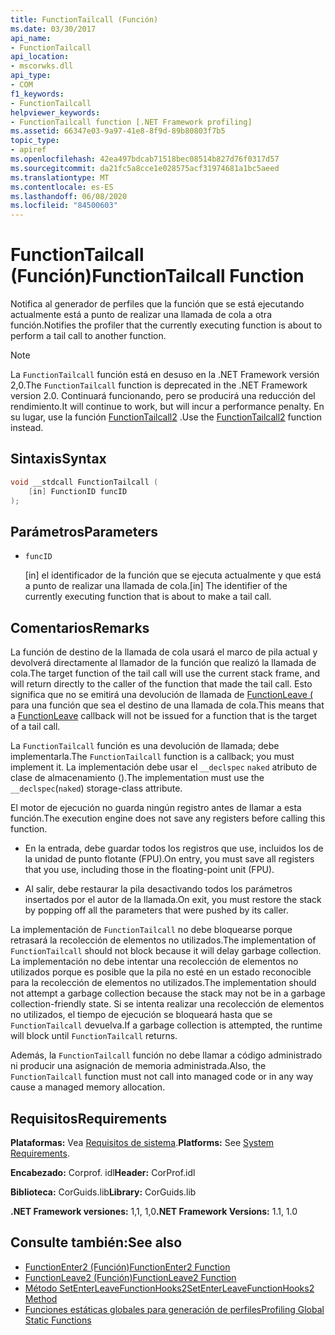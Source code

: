 ```yaml
---
title: FunctionTailcall (Función)
ms.date: 03/30/2017
api_name:
- FunctionTailcall
api_location:
- mscorwks.dll
api_type:
- COM
f1_keywords:
- FunctionTailcall
helpviewer_keywords:
- FunctionTailcall function [.NET Framework profiling]
ms.assetid: 66347e03-9a97-41e8-8f9d-89b80803f7b5
topic_type:
- apiref
ms.openlocfilehash: 42ea497bdcab71518bec08514b827d76f0317d57
ms.sourcegitcommit: da21fc5a8cce1e028575acf31974681a1bc5aeed
ms.translationtype: MT
ms.contentlocale: es-ES
ms.lasthandoff: 06/08/2020
ms.locfileid: "84500603"
---
```

# <a name="functiontailcall-function"></a><span data-ttu-id="41c21-102">FunctionTailcall (Función)</span><span class="sxs-lookup"><span data-stu-id="41c21-102">FunctionTailcall Function</span></span>
<span data-ttu-id="41c21-103">Notifica al generador de perfiles que la función que se está ejecutando actualmente está a punto de realizar una llamada de cola a otra función.</span><span class="sxs-lookup"><span data-stu-id="41c21-103">Notifies the profiler that the currently executing function is about to perform a tail call to another function.</span></span>  
  
> [!NOTE]
> <span data-ttu-id="41c21-104">La `FunctionTailcall` función está en desuso en la .NET Framework versión 2,0.</span><span class="sxs-lookup"><span data-stu-id="41c21-104">The `FunctionTailcall` function is deprecated in the .NET Framework version 2.0.</span></span> <span data-ttu-id="41c21-105">Continuará funcionando, pero se producirá una reducción del rendimiento.</span><span class="sxs-lookup"><span data-stu-id="41c21-105">It will continue to work, but will incur a performance penalty.</span></span> <span data-ttu-id="41c21-106">En su lugar, use la función [FunctionTailcall2](functiontailcall2-function.md) .</span><span class="sxs-lookup"><span data-stu-id="41c21-106">Use the [FunctionTailcall2](functiontailcall2-function.md) function instead.</span></span>  
  
## <a name="syntax"></a><span data-ttu-id="41c21-107">Sintaxis</span><span class="sxs-lookup"><span data-stu-id="41c21-107">Syntax</span></span>  
  
```cpp
void __stdcall FunctionTailcall (  
    [in] FunctionID funcID  
);  
```  
  
## <a name="parameters"></a><span data-ttu-id="41c21-108">Parámetros</span><span class="sxs-lookup"><span data-stu-id="41c21-108">Parameters</span></span>

- `funcID`

  <span data-ttu-id="41c21-109">\[in] el identificador de la función que se ejecuta actualmente y que está a punto de realizar una llamada de cola.</span><span class="sxs-lookup"><span data-stu-id="41c21-109">\[in] The identifier of the currently executing function that is about to make a tail call.</span></span>

## <a name="remarks"></a><span data-ttu-id="41c21-110">Comentarios</span><span class="sxs-lookup"><span data-stu-id="41c21-110">Remarks</span></span>  
 <span data-ttu-id="41c21-111">La función de destino de la llamada de cola usará el marco de pila actual y devolverá directamente al llamador de la función que realizó la llamada de cola.</span><span class="sxs-lookup"><span data-stu-id="41c21-111">The target function of the tail call will use the current stack frame, and will return directly to the caller of the function that made the tail call.</span></span> <span data-ttu-id="41c21-112">Esto significa que no se emitirá una devolución de llamada de [FunctionLeave (](functionleave-function.md) para una función que sea el destino de una llamada de cola.</span><span class="sxs-lookup"><span data-stu-id="41c21-112">This means that a [FunctionLeave](functionleave-function.md) callback will not be issued for a function that is the target of a tail call.</span></span>  
  
 <span data-ttu-id="41c21-113">La `FunctionTailcall` función es una devolución de llamada; debe implementarla.</span><span class="sxs-lookup"><span data-stu-id="41c21-113">The `FunctionTailcall` function is a callback; you must implement it.</span></span> <span data-ttu-id="41c21-114">La implementación debe usar el `__declspec` `naked` atributo de clase de almacenamiento ().</span><span class="sxs-lookup"><span data-stu-id="41c21-114">The implementation must use the `__declspec`(`naked`) storage-class attribute.</span></span>  
  
 <span data-ttu-id="41c21-115">El motor de ejecución no guarda ningún registro antes de llamar a esta función.</span><span class="sxs-lookup"><span data-stu-id="41c21-115">The execution engine does not save any registers before calling this function.</span></span>  
  
- <span data-ttu-id="41c21-116">En la entrada, debe guardar todos los registros que use, incluidos los de la unidad de punto flotante (FPU).</span><span class="sxs-lookup"><span data-stu-id="41c21-116">On entry, you must save all registers that you use, including those in the floating-point unit (FPU).</span></span>  
  
- <span data-ttu-id="41c21-117">Al salir, debe restaurar la pila desactivando todos los parámetros insertados por el autor de la llamada.</span><span class="sxs-lookup"><span data-stu-id="41c21-117">On exit, you must restore the stack by popping off all the parameters that were pushed by its caller.</span></span>  
  
 <span data-ttu-id="41c21-118">La implementación de `FunctionTailcall` no debe bloquearse porque retrasará la recolección de elementos no utilizados.</span><span class="sxs-lookup"><span data-stu-id="41c21-118">The implementation of `FunctionTailcall` should not block because it will delay garbage collection.</span></span> <span data-ttu-id="41c21-119">La implementación no debe intentar una recolección de elementos no utilizados porque es posible que la pila no esté en un estado reconocible para la recolección de elementos no utilizados.</span><span class="sxs-lookup"><span data-stu-id="41c21-119">The implementation should not attempt a garbage collection because the stack may not be in a garbage collection-friendly state.</span></span> <span data-ttu-id="41c21-120">Si se intenta realizar una recolección de elementos no utilizados, el tiempo de ejecución se bloqueará hasta que se `FunctionTailcall` devuelva.</span><span class="sxs-lookup"><span data-stu-id="41c21-120">If a garbage collection is attempted, the runtime will block until `FunctionTailcall` returns.</span></span>  
  
 <span data-ttu-id="41c21-121">Además, la `FunctionTailcall` función no debe llamar a código administrado ni producir una asignación de memoria administrada.</span><span class="sxs-lookup"><span data-stu-id="41c21-121">Also, the `FunctionTailcall` function must not call into managed code or in any way cause a managed memory allocation.</span></span>  
  
## <a name="requirements"></a><span data-ttu-id="41c21-122">Requisitos</span><span class="sxs-lookup"><span data-stu-id="41c21-122">Requirements</span></span>  
 <span data-ttu-id="41c21-123">**Plataformas:** Vea [Requisitos de sistema](../../get-started/system-requirements.md).</span><span class="sxs-lookup"><span data-stu-id="41c21-123">**Platforms:** See [System Requirements](../../get-started/system-requirements.md).</span></span>  
  
 <span data-ttu-id="41c21-124">**Encabezado:** Corprof. idl</span><span class="sxs-lookup"><span data-stu-id="41c21-124">**Header:** CorProf.idl</span></span>  
  
 <span data-ttu-id="41c21-125">**Biblioteca:** CorGuids.lib</span><span class="sxs-lookup"><span data-stu-id="41c21-125">**Library:** CorGuids.lib</span></span>  
  
 <span data-ttu-id="41c21-126">**.NET Framework versiones:** 1,1, 1,0</span><span class="sxs-lookup"><span data-stu-id="41c21-126">**.NET Framework Versions:** 1.1, 1.0</span></span>  
  
## <a name="see-also"></a><span data-ttu-id="41c21-127">Consulte también:</span><span class="sxs-lookup"><span data-stu-id="41c21-127">See also</span></span>

- [<span data-ttu-id="41c21-128">FunctionEnter2 (Función)</span><span class="sxs-lookup"><span data-stu-id="41c21-128">FunctionEnter2 Function</span></span>](functionenter2-function.md)
- [<span data-ttu-id="41c21-129">FunctionLeave2 (Función)</span><span class="sxs-lookup"><span data-stu-id="41c21-129">FunctionLeave2 Function</span></span>](functionleave2-function.md)
- [<span data-ttu-id="41c21-130">Método SetEnterLeaveFunctionHooks2</span><span class="sxs-lookup"><span data-stu-id="41c21-130">SetEnterLeaveFunctionHooks2 Method</span></span>](icorprofilerinfo2-setenterleavefunctionhooks2-method.md)
- [<span data-ttu-id="41c21-131">Funciones estáticas globales para generación de perfiles</span><span class="sxs-lookup"><span data-stu-id="41c21-131">Profiling Global Static Functions</span></span>](profiling-global-static-functions.md)
